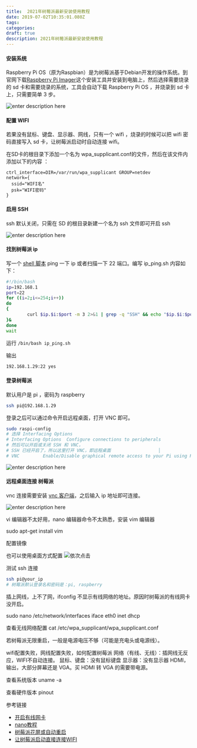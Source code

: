 ```yaml
---
title:  2021年树莓派最新安装使用教程
date: 2019-07-02T10:35:01.080Z
tags: 
categories:
draft: true
description: 2021年树莓派最新安装使用教程
---
```


#### 安装系统
Raspberry Pi OS（原为Raspbian）是为树莓派基于Debian开发的操作系统。到官网下载[Raspberry Pi Imager](https://www.raspberrypi.org/software/)这个安装工具并安装到电脑上，然后选择需要烧录的 sd 卡和需要烧录的系统，工具会自动下载 Raspberry Pi OS ，并烧录到 sd 卡上，只需要简单 3 步。

![enter description here](https://gitee.com/smile365/blogimg/raw/master/sxy91/1610547292645.png)

#### 配置 WIFI
若果没有鼠标、键盘、显示器、网线，只有一个 wifi ，烧录的时候可以把 wifi 密码直接写入 sd 卡，让树莓派启动时自动连接 wifi。

在SD卡的根目录下添加一个名为 wpa_supplicant.conf的文件，然后在该文件内添加以下的内容 ： 
```
ctrl_interface=DIR=/var/run/wpa_supplicant GROUP=netdev
network={
  ssid="WIFI名"
  psk="WIFI密码"
}
```

#### 启用 SSH

ssh 默认关闭，只需在 SD 的根目录新建一个名为 ssh 文件即可开启 ssh

![enter description here](https://gitee.com/smile365/blogimg/raw/master/sxy91/1610548512219.png)


#### 找到树莓派 ip

写一个 [shell 脚本](https://sxy91.com/posts/ping-ip/) ping 一下 ip 或者扫描一下 22 端口。编写 ip_ping.sh 内容如下：
```bash
#!/bin/bash
ip=192.168.1
port=22
for ((i=2;i<=254;i++))
do
{
        curl $ip.$i:$port -m 3 2>&1 | grep -q "SSH" && echo "$ip.$i:$port yes"
}&    
done    
wait 
```

运行 `/bin/bash ip_ping.sh`

输出
```bash
192.168.1.29:22 yes
```

#### 登录树莓派

默认用户是 pi ，密码为 raspberry

```bash
ssh pi@192.168.1.29
```

登录之后可以通过命令开启远程桌面，打开 VNC 即可。
```bash
sudo raspi-config 
# 选择 Interfacing Options
# Interfacing Options  Configure connections to peripherals  
# 然后可以开启或关闭 SSH 和 VNC，
# SSH 已经开启了，所以这里打开 VNC，即远程桌面                  │ 
# VNC         Enable/Disable graphical remote access to your Pi using RealVNC     
```
![enter description here](https://gitee.com/smile365/blogimg/raw/master/sxy91/1610549575434.png)


#### 远程桌面连接 树莓派


vnc 连接需要安装 [vnc 客户端](https://www.realvnc.com/en/connect/download/viewer/)，之后输入 ip 地址即可连接。


![enter description here](https://gitee.com/smile365/blogimg/raw/master/sxy91/1605523846409.png)




vi 编辑器不太好用，nano 编辑器命令不太熟悉，安装 vim 编辑器

sudo apt-get install vim

配置镜像



也可以使用桌面方式配置
![依次点击](https://gitee.com/smile365/blogimg/raw/master/sxy91/1610433840402.png) 


测试 ssh 连接
```bash
ssh pi@your_ip
# 树莓派默认登录名和密码是：pi, raspberry
```



插上网线，上不了网，ifconfig 不显示有线网络的地址。原因时树莓派的有线网卡没开启。

sudo nano /etc/network/interfaces
iface eth0 inet dhcp

查看无线网络配置
cat /etc/wpa_supplicant/wpa_supplicant.conf


若树莓派无限重启，一般是电源电压不够（可能是充电头或电源线）。

wifi配置失败，网线配置失败，如何配置树莓派
网络（有线、无线）：插网线无反应，WIFI不自动连接。
鼠标、键盘：没有鼠标键盘
显示器：没有显示器
HDMI，输出，大部分屏幕还是 VGA。买 HDMI 转 VGA 的需要带电源。


查看系统版本
uname -a

查看硬件版本
pinout


参考链接
- [开启有线网卡](http://www.nrjs.cn/ctt/11120032.html)
- [nano教程](https://www.vpser.net/manage/nano.html)
- [树莓派花屏或自动重启](http://www.raspigeek.com/index.php?c=read&id=98&page=1)
- [让树莓派启动直接连接WIFI](http://sonicguo.com/2019/Initialize-RaspBerry-3-with-wifi/)